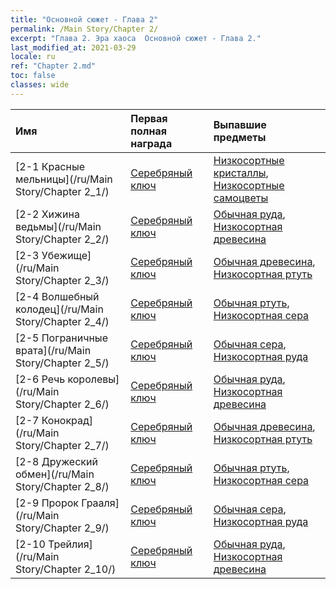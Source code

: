 ```yaml
---
title: "Основной сюжет - Глава 2"
permalink: /Main Story/Chapter 2/
excerpt: "Глава 2. Эра хаоса  Основной сюжет - Глава 2."
last_modified_at: 2021-03-29
locale: ru
ref: "Chapter 2.md"
toc: false
classes: wide
---
```


  | Имя |  Первая полная награда | Выпавшие предметы |
  |:------------|:------------|:------------| 
  | [2-1 Красные мельницы](/ru/Main Story/Chapter 2_1/) | [Серебряный ключ](/ru/Items/con_693/) | [Низкосортные кристаллы](/ru/Items/mat_5/), [Низкосортные самоцветы](/ru/Items/mat_4/) |
  | [2-2 Хижина ведьмы](/ru/Main Story/Chapter 2_2/) | [Серебряный ключ](/ru/Items/con_693/) | [Обычная руда](/ru/Items/mat_6/), [Низкосортная древесина](/ru/Items/mat_1/) |
  | [2-3 Убежище](/ru/Main Story/Chapter 2_3/) | [Серебряный ключ](/ru/Items/con_693/) | [Обычная древесина](/ru/Items/mat_7/), [Низкосортная ртуть](/ru/Items/mat_2/) |
  | [2-4 Волшебный колодец](/ru/Main Story/Chapter 2_4/) | [Серебряный ключ](/ru/Items/con_693/) | [Обычная ртуть](/ru/Items/mat_8/), [Низкосортная сера](/ru/Items/mat_3/) |
  | [2-5 Пограничные врата](/ru/Main Story/Chapter 2_5/) | [Серебряный ключ](/ru/Items/con_693/) | [Обычная сера](/ru/Items/mat_9/), [Низкосортная руда](/ru/Items/mat_1/) |
  | [2-6 Речь королевы](/ru/Main Story/Chapter 2_6/) | [Серебряный ключ](/ru/Items/con_693/) | [Обычная руда](/ru/Items/mat_6/), [Низкосортная древесина](/ru/Items/mat_1/) |
  | [2-7 Конокрад](/ru/Main Story/Chapter 2_7/) | [Серебряный ключ](/ru/Items/con_693/) | [Обычная древесина](/ru/Items/mat_7/), [Низкосортная ртуть](/ru/Items/mat_2/) |
  | [2-8 Дружеский обмен](/ru/Main Story/Chapter 2_8/) | [Серебряный ключ](/ru/Items/con_693/) | [Обычная ртуть](/ru/Items/mat_8/), [Низкосортная сера](/ru/Items/mat_3/) |
  | [2-9 Пророк Грааля](/ru/Main Story/Chapter 2_9/) | [Серебряный ключ](/ru/Items/con_693/) | [Обычная сера](/ru/Items/mat_9/), [Низкосортная руда](/ru/Items/mat_1/) |
  | [2-10 Трейлия](/ru/Main Story/Chapter 2_10/) | [Серебряный ключ](/ru/Items/con_693/) | [Обычная руда](/ru/Items/mat_6/), [Низкосортная древесина](/ru/Items/mat_1/) |
